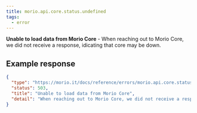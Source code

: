 ```yaml
---
title: morio.api.core.status.undefined
tags:
  - error
---
```


<!-- MORIO_AUTO_GENERATED_CONTENT_STARTS - Manual changes made below will be overwritten -->

**Unable to load data from Morio Core** - When reaching out to Morio Core, we did not receive a response, idicating that core may be down.

<!-- MORIO_AUTO_GENERATED_CONTENT_ENDS - Manual changes made above will be overwritten -->

<!-- MORIO_AUTO_GENERATED_CONTENT_STARTS - Manual changes made below will be overwritten -->

## Example response

```json
{
  "type": "https://morio.it/docs/reference/errors/morio.api.core.status.undefined",
  "status": 503,
  "title": "Unable to load data from Morio Core",
  "detail": "When reaching out to Morio Core, we did not receive a response, idicating that core may be down."
}
```

<!-- MORIO_AUTO_GENERATED_CONTENT_ENDS - Manual changes made above will be overwritten -->
